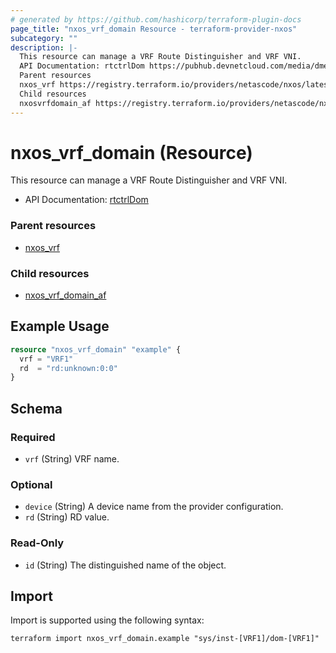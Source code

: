 ```yaml
---
# generated by https://github.com/hashicorp/terraform-plugin-docs
page_title: "nxos_vrf_domain Resource - terraform-provider-nxos"
subcategory: ""
description: |-
  This resource can manage a VRF Route Distinguisher and VRF VNI.
  API Documentation: rtctrlDom https://pubhub.devnetcloud.com/media/dme-docs-10-2-2/docs/Routing%20and%20Forwarding/rtctrl:Dom/
  Parent resources
  nxos_vrf https://registry.terraform.io/providers/netascode/nxos/latest/docs/resources/vrf
  Child resources
  nxosvrfdomain_af https://registry.terraform.io/providers/netascode/nxos/latest/docs/resources/vrf_domain_af
---
```


# nxos_vrf_domain (Resource)

This resource can manage a VRF Route Distinguisher and VRF VNI.

- API Documentation: [rtctrlDom](https://pubhub.devnetcloud.com/media/dme-docs-10-2-2/docs/Routing%20and%20Forwarding/rtctrl:Dom/)

### Parent resources

- [nxos_vrf](https://registry.terraform.io/providers/netascode/nxos/latest/docs/resources/vrf)

### Child resources

- [nxos_vrf_domain_af](https://registry.terraform.io/providers/netascode/nxos/latest/docs/resources/vrf_domain_af)

## Example Usage

```terraform
resource "nxos_vrf_domain" "example" {
  vrf = "VRF1"
  rd  = "rd:unknown:0:0"
}
```

<!-- schema generated by tfplugindocs -->
## Schema

### Required

- `vrf` (String) VRF name.

### Optional

- `device` (String) A device name from the provider configuration.
- `rd` (String) RD value.

### Read-Only

- `id` (String) The distinguished name of the object.

## Import

Import is supported using the following syntax:

```shell
terraform import nxos_vrf_domain.example "sys/inst-[VRF1]/dom-[VRF1]"
```
